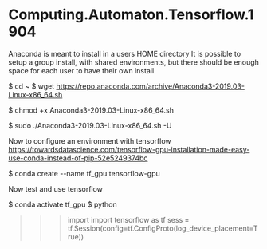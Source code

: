 # Computing.Automaton.Tensorflow.1904

 Anaconda is meant to install in a users HOME directory
 It is possible to setup a group install, with shared environments, but there should be enough space for each user to have their own install

$ cd ~
$ wget https://repo.anaconda.com/archive/Anaconda3-2019.03-Linux-x86_64.sh

$ chmod +x Anaconda3-2019.03-Linux-x86_64.sh

$ sudo ./Anaconda3-2019.03-Linux-x86_64.sh -U

 Now to configure an environment with tensorflow
 https://towardsdatascience.com/tensorflow-gpu-installation-made-easy-use-conda-instead-of-pip-52e5249374bc

$ conda create --name tf_gpu tensorflow-gpu

 Now test and use tensorflow

$ conda activate tf_gpu
$ python

 >>> import import tensorflow as tf
 >>> sess = tf.Session(config=tf.ConfigProto(log_device_placement=True))



